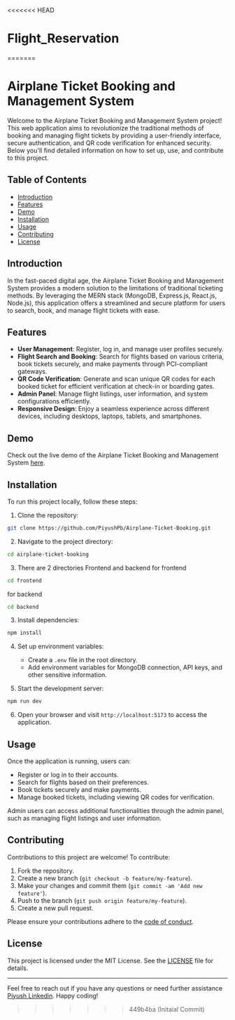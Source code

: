 <<<<<<< HEAD
# Flight_Reservation
=======
# Airplane Ticket Booking and Management System

Welcome to the Airplane Ticket Booking and Management System project! This web application aims to revolutionize the traditional methods of booking and managing flight tickets by providing a user-friendly interface, secure authentication, and QR code verification for enhanced security. Below you'll find detailed information on how to set up, use, and contribute to this project.

## Table of Contents

- [Introduction](#introduction)
- [Features](#features)
- [Demo](#demo)
- [Installation](#installation)
- [Usage](#usage)
- [Contributing](#contributing)
- [License](#license)

## Introduction

In the fast-paced digital age, the Airplane Ticket Booking and Management System provides a modern solution to the limitations of traditional ticketing methods. By leveraging the MERN stack (MongoDB, Express.js, React.js, Node.js), this application offers a streamlined and secure platform for users to search, book, and manage flight tickets with ease.

## Features

- **User Management**: Register, log in, and manage user profiles securely.
- **Flight Search and Booking**: Search for flights based on various criteria, book tickets securely, and make payments through PCI-compliant gateways.
- **QR Code Verification**: Generate and scan unique QR codes for each booked ticket for efficient verification at check-in or boarding gates.
- **Admin Panel**: Manage flight listings, user information, and system configurations efficiently.
- **Responsive Design**: Enjoy a seamless experience across different devices, including desktops, laptops, tablets, and smartphones.

## Demo

Check out the live demo of the Airplane Ticket Booking and Management System [here](https://abvssystem.web.app/).

## Installation

To run this project locally, follow these steps:

1. Clone the repository:

```bash
git clone https://github.com/PiyushPb/Airplane-Ticket-Booking.git
```

2. Navigate to the project directory:

```bash
cd airplane-ticket-booking
```

3. There are 2 directories Frontend and backend
for frontend
```bash
cd frontend
```

for backend
```bash
cd backend
```

3. Install dependencies:

```bash
npm install
```

4. Set up environment variables:
   - Create a `.env` file in the root directory.
   - Add environment variables for MongoDB connection, API keys, and other sensitive information.

5. Start the development server:

```bash
npm run dev
```

6. Open your browser and visit `http://localhost:5173` to access the application.

## Usage

Once the application is running, users can:

- Register or log in to their accounts.
- Search for flights based on their preferences.
- Book tickets securely and make payments.
- Manage booked tickets, including viewing QR codes for verification.

Admin users can access additional functionalities through the admin panel, such as managing flight listings and user information.

## Contributing

Contributions to this project are welcome! To contribute:

1. Fork the repository.
2. Create a new branch (`git checkout -b feature/my-feature`).
3. Make your changes and commit them (`git commit -am 'Add new feature'`).
4. Push to the branch (`git push origin feature/my-feature`).
5. Create a new pull request.

Please ensure your contributions adhere to the [code of conduct](CODE_OF_CONDUCT.md).

## License

This project is licensed under the MIT License. See the [LICENSE](LICENSE) file for details.

---

Feel free to reach out if you have any questions or need further assistance [Piyush Linkedin](https://www.linkedin.com/in/piyushpardeshi/). Happy coding!
>>>>>>> 449b4ba (Initaial Commit)
